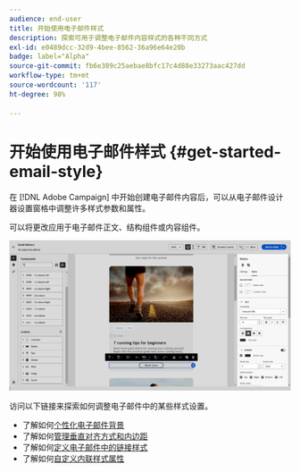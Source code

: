 ```yaml
---
audience: end-user
title: 开始使用电子邮件样式
description: 探索可用于调整电子邮件内容样式的各种不同方式
exl-id: e0489dcc-32d9-4bee-8562-36a96e64e20b
badge: label="Alpha"
source-git-commit: fb6e389c25aebae8bfc17c4d88e33273aac427dd
workflow-type: tm+mt
source-wordcount: '117'
ht-degree: 98%

---
```


# 开始使用电子邮件样式 {#get-started-email-style}

在 [!DNL Adobe Campaign] 中开始创建电子邮件内容后，可以从电子邮件设计器设置窗格中调整许多样式参数和属性。

可以将更改应用于电子邮件正文、结构组件或内容组件。

![](assets/email_designer_content_components_settings.png)

访问以下链接来探索如何调整电子邮件中的某些样式设置。

* 了解如何[个性化电子邮件背景](backgrounds.md)
* 了解如何[管理垂直对齐方式和内边距](alignment-and-padding.md)
* 了解如何[定义电子邮件中的链接样式](styling-links.md)
* 了解如何[自定义内联样式属性](inline-styling.md)
